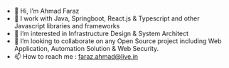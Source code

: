 - 👋 Hi, I’m Ahmad Faraz
- 🌱 I work with Java, Springboot, React.js & Typescript and other Javascript libraries and frameworks
-  👀 I’m interested in Infrastructure Design & System Architect
- 💞️ I’m looking to collaborate on any Open Source project including Web Application, Automation Solution & Web Security.
- 📫 How to reach me : faraz.ahmad@live.in

<!---
cloakedsec/cloakedsec is a ✨ special ✨ repository because its `README.md` (this file) appears on your GitHub profile.
You can click the Preview link to take a look at your changes.
--->
